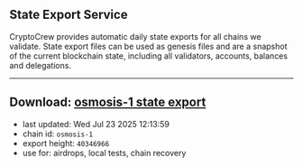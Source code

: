 ## State Export Service
CryptoCrew provides automatic daily state exports for all chains we validate. State export files can be used as genesis files and are a snapshot of the current blockchain state, including all validators, accounts, balances and delegations.

---
**Download: [osmosis-1 state export](https://dl-eu2.ccvalidators.com/SERVICE/osmosis/osmosis-1_export_40346966.json)**
---

- last updated: Wed Jul 23 2025 12:13:59
- chain id: `osmosis-1`
- export height: `40346966`
- use for: airdrops, local tests, chain recovery
